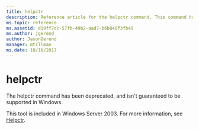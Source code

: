 ```yaml
---
title: helpctr
description: Reference article for the helpctr command. This command has been deprecated and isn't guaranteed to be supported in future releases of Windows.
ms.topic: reference
ms.assetid: d19ff7dc-57fb-49b2-aad7-b6b040f3fb49
ms.author: jgerend
author: JasonGerend
manager: mtillman
ms.date: 10/16/2017
---
```


# helpctr

The helpctr command has been deprecated, and isn't guaranteed to be supported in Windows.

This tool is included in Windows Server 2003. For more information, see [Helpctr](/previous-versions/orphan-topics/ws.10/cc755821(v=ws.10)).

